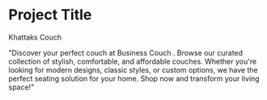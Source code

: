 
# Project Title

Khattaks Couch

"Discover your perfect couch at Business Couch . Browse our curated collection of stylish, comfortable, and affordable couches. Whether you're looking for modern designs, classic styles, or custom options, we have the perfect seating solution for your home. Shop now and transform your living space!"